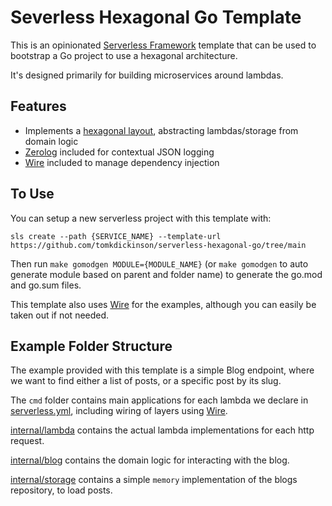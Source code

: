 # Severless Hexagonal Go Template

This is an opinionated [Serverless Framework](http://www.serverless.com) template that can be used to bootstrap a Go 
project to use a hexagonal architecture.

It's designed primarily for building microservices around lambdas. 

## Features

* Implements a 
[hexagonal layout](https://medium.com/@tomkdickinson/hexagonal-architecture-with-go-and-google-wire-e4344dd24b94), 
abstracting lambdas/storage from domain logic
* [Zerolog](https://github.com/rs/zerolog) included for contextual JSON logging
* [Wire](https://github.com/google/wire) included to manage dependency injection

## To Use

You can setup a new serverless project with this template with:

```shell
sls create --path {SERVICE_NAME} --template-url https://github.com/tomkdickinson/serverless-hexagonal-go/tree/main
```

Then run `make gomodgen MODULE={MODULE_NAME}` (or `make gomodgen` to auto generate module based on parent and folder name) to 
generate the go.mod and go.sum files. 

This template also uses [Wire](https://github.com/google/wire) for the examples, although you can easily be taken out if
not needed.

## Example Folder Structure

The example provided with this template is a simple Blog endpoint, where we want to find either a list of posts, or a
specific post by its slug. 

The `cmd` folder contains main applications for each lambda we declare in [serverless.yml](serverless.yml), including
wiring of layers using [Wire](https://github.com/google/wire).

[internal/lambda](internal/lambda) contains the actual lambda implementations for each http request.

[internal/blog](internal/blog) contains the domain logic for interacting with the blog.

[internal/storage](internal/storage) contains a simple `memory` implementation of the blogs repository, to load posts.

